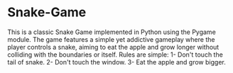 # Snake-Game
This is a classic Snake Game implemented in Python using the Pygame module. The game features a simple yet addictive gameplay where the player controls a snake, aiming to eat the apple and grow longer without colliding with the boundaries or itself. 
Rules are simple:
1- Don't touch the tail of snake.
2- Don't touch the window.
3- Eat the apple and grow bigger.
